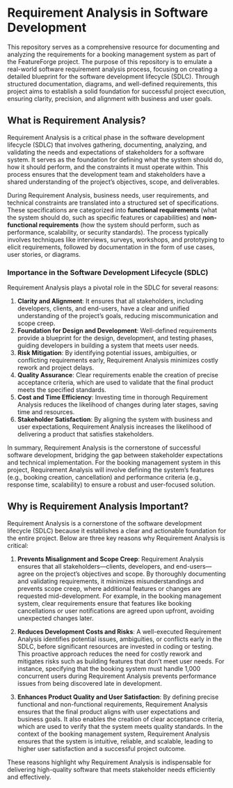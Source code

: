 # Requirement Analysis in Software Development

This repository serves as a comprehensive resource for documenting and analyzing the requirements for a booking management system as part of the FeatureForge project. The purpose of this repository is to emulate a real-world software requirement analysis process, focusing on creating a detailed blueprint for the software development lifecycle (SDLC). Through structured documentation, diagrams, and well-defined requirements, this project aims to establish a solid foundation for successful project execution, ensuring clarity, precision, and alignment with business and user goals.

## What is Requirement Analysis?

Requirement Analysis is a critical phase in the software development lifecycle (SDLC) that involves gathering, documenting, analyzing, and validating the needs and expectations of stakeholders for a software system. It serves as the foundation for defining what the system should do, how it should perform, and the constraints it must operate within. This process ensures that the development team and stakeholders have a shared understanding of the project’s objectives, scope, and deliverables.

During Requirement Analysis, business needs, user requirements, and technical constraints are translated into a structured set of specifications. These specifications are categorized into **functional requirements** (what the system should do, such as specific features or capabilities) and **non-functional requirements** (how the system should perform, such as performance, scalability, or security standards). The process typically involves techniques like interviews, surveys, workshops, and prototyping to elicit requirements, followed by documentation in the form of use cases, user stories, or diagrams.

### Importance in the Software Development Lifecycle (SDLC)

Requirement Analysis plays a pivotal role in the SDLC for several reasons:

1. **Clarity and Alignment**: It ensures that all stakeholders, including developers, clients, and end-users, have a clear and unified understanding of the project’s goals, reducing miscommunication and scope creep.
2. **Foundation for Design and Development**: Well-defined requirements provide a blueprint for the design, development, and testing phases, guiding developers in building a system that meets user needs.
3. **Risk Mitigation**: By identifying potential issues, ambiguities, or conflicting requirements early, Requirement Analysis minimizes costly rework and project delays.
4. **Quality Assurance**: Clear requirements enable the creation of precise acceptance criteria, which are used to validate that the final product meets the specified standards.
5. **Cost and Time Efficiency**: Investing time in thorough Requirement Analysis reduces the likelihood of changes during later stages, saving time and resources.
6. **Stakeholder Satisfaction**: By aligning the system with business and user expectations, Requirement Analysis increases the likelihood of delivering a product that satisfies stakeholders.

In summary, Requirement Analysis is the cornerstone of successful software development, bridging the gap between stakeholder expectations and technical implementation. For the booking management system in this project, Requirement Analysis will involve defining the system’s features (e.g., booking creation, cancellation) and performance criteria (e.g., response time, scalability) to ensure a robust and user-focused solution.

## Why is Requirement Analysis Important?

Requirement Analysis is a cornerstone of the software development lifecycle (SDLC) because it establishes a clear and actionable foundation for the entire project. Below are three key reasons why Requirement Analysis is critical:

1. **Prevents Misalignment and Scope Creep**: Requirement Analysis ensures that all stakeholders—clients, developers, and end-users—agree on the project’s objectives and scope. By thoroughly documenting and validating requirements, it minimizes misunderstandings and prevents scope creep, where additional features or changes are requested mid-development. For example, in the booking management system, clear requirements ensure that features like booking cancellations or user notifications are agreed upon upfront, avoiding unexpected changes later.

2. **Reduces Development Costs and Risks**: A well-executed Requirement Analysis identifies potential issues, ambiguities, or conflicts early in the SDLC, before significant resources are invested in coding or testing. This proactive approach reduces the need for costly rework and mitigates risks such as building features that don’t meet user needs. For instance, specifying that the booking system must handle 1,000 concurrent users during Requirement Analysis prevents performance issues from being discovered late in development.

3. **Enhances Product Quality and User Satisfaction**: By defining precise functional and non-functional requirements, Requirement Analysis ensures that the final product aligns with user expectations and business goals. It also enables the creation of clear acceptance criteria, which are used to verify that the system meets quality standards. In the context of the booking management system, Requirement Analysis ensures that the system is intuitive, reliable, and scalable, leading to higher user satisfaction and a successful project outcome.

These reasons highlight why Requirement Analysis is indispensable for delivering high-quality software that meets stakeholder needs efficiently and effectively.
